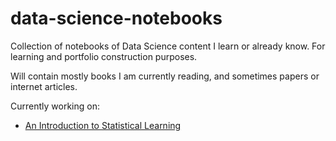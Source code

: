 # data-science-notebooks
Collection of notebooks of Data Science content I learn or already know. For learning and portfolio construction purposes.

Will contain mostly books I am currently reading, and sometimes papers or internet articles.

Currently working on: 
- [An Introduction to Statistical Learning](https://github.com/brian-shie/data-science-notebooks/tree/main/An%20Introduction%20to%20Statistical%20Learning/01%20%26%2002%20-%20Introduction%20%26%20Statistical%20Learning/)
